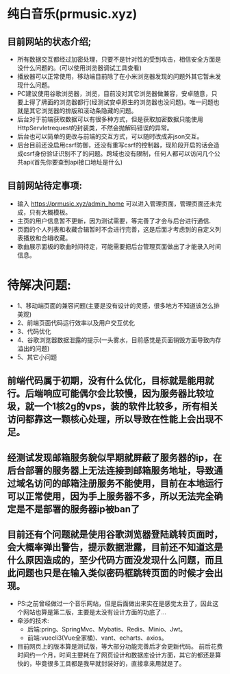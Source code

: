 # 纯白音乐(prmusic.xyz)

## 目前网站的状态介绍;
  * 所有数据交互都经过加密处理，只要不是针对性的受到攻击，相信安全方面是没什么问题的。(可以使用浏览器调试工具查看)
  * 播放器可以正常使用，移动端目前除了在小米浏览器发现的问题外其它暂未发现什么问题。
  * PC建议使用谷歌浏览器，浏览，目前没对其它浏览器做兼容，安卓随意，只要上得了牌面的浏览器都行(经测试安卓原生的浏览器也没问题)。唯一问题也就是其它浏览器的排版和滚动条隐藏的问题。
  * 后台对于前端获取数据可以有很多种方式，但是获取加密数据只能使用HttpServletrequest的封装类，不然会抛解码错误的异常。
  * 后台也可以简单的更改与前端的交互方式，可以随时改成非json交互。
  * 后台目前还没启用csrf防御，还没有重写csrf的控制器，现阶段开启的话会造成csrf身份验证识别不了的问题。跨域也没有限制，任何人都可以访问几个公共api(首先你要查到api接口地址是什么)

## 目前网站待定事项:
  * 输入 https://prmusic.xyz/admin_home 可以进入管理页面，管理页面还未完成，只有大概模板。
  * 主页的用户信息暂不更新，因为测试需要，等完善了才会与后台进行通信.
  * 页面的个人列表和收藏合辑暂时不会进行完善，这是后面才考虑到的自定义列表播放和合辑收藏。
  * 歌曲展示面板的歌曲时间待定，可能需要把后台管理页面做出了才能录入时间信息。

# 待解决问题:
 * 1、移动端页面的兼容问题(主要是没有设计的灵感，很多地方不知道该怎么排美观)
 * 2、前端页面代码运行效率以及用户交互优化
 * 3、代码优化
 * 4、谷歌浏览器数据泄露的提示(一头雾水，目前感觉是页面销毁方面导致内存溢出的问题)
 * 5、其它小问题

## 前端代码属于初期，没有什么优化，目标就是能用就行。后端响应可能偶尔会比较慢，因为服务器比较垃圾，就一个1核2g的vps，装的软件比较多，所有相关访问都靠这一颗核心处理，所以导致在性能上会出现不足。

## 经测试发现邮箱服务貌似早期就屏蔽了服务器的ip，在后台部署的服务器上无法连接到邮箱服务地址，导致通过域名访问的邮箱注册服务不能使用，目前在本地运行可以正常使用，因为手上服务器不多，所以无法完全确定是不是部署的服务器ip被ban了

## 目前还有个问题就是使用谷歌浏览器登陆跳转页面时，会大概率弹出警告，提示数据泄露，目前还不知道这是什么原因造成的，至少代码方面没发现什么问题，而且此问题也只是在输入类似密码框跳转页面的时候才会出现。

* PS:之前曾经做过一个音乐网站，但是后面做出来实在是感觉太丑了，因此这个网站也算是第二版，主要是太没有设计方面的功底了...
* 牵涉的技术:
  * 后端:pring、SpringMvc、Mybatis、Redis、Minio、Jwt。
  * 前端:vuecli3(Vue全家桶)、vant、echarts、axios。
* 目前网页上的版本算是测试版，等大部分功能完善后才会更新代码。
前后花费时间约一个月，时间主要耗在了网页设计和数据库设计方面，其它的都还是算快的，毕竟很多工具都是我早就封装好的，直接拿来用就是了。


